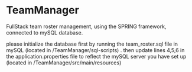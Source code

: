 # TeamManager
FullStack team roster management, using the SPRING framework, connected to mySQL database.


please initialize the database first by running the team_roster.sql file in mySQL (located in /TeamManager/sql-scripts) . then update lines 4,5,6 in the application.properties file to reflect the mySQL server you have set up
(located in /TeamManager/src/main/resources)

